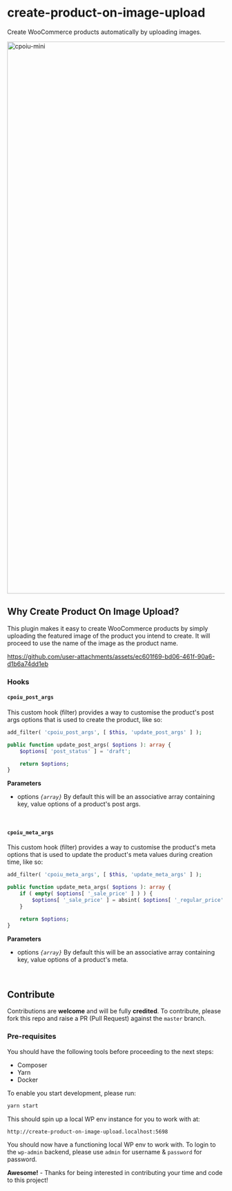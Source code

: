 # create-product-on-image-upload

Create WooCommerce products automatically by uploading images.

<img width="1277" alt="cpoiu-mini" src="https://github.com/user-attachments/assets/fbc5c010-1a3b-4746-99ad-fc0a762e6e31" />

## Why Create Product On Image Upload?

This plugin makes it easy to create WooCommerce products by simply uploading the featured image of the product you intend to create. It will proceed to use the name of the image as the product name.

https://github.com/user-attachments/assets/ec601f69-bd06-461f-90a6-d1b6a74dd1eb

### Hooks

#### `cpoiu_post_args`

This custom hook (filter) provides a way to customise the product's post args options that is used to create the product, like so:

```php
add_filter( 'cpoiu_post_args', [ $this, 'update_post_args' ] );

public function update_post_args( $options ): array {
    $options[ 'post_status' ] = 'draft';

    return $options;
}
```

**Parameters**

- options _`{array}`_ By default this will be an associative array containing key, value options of a product's post args.
<br/>

#### `cpoiu_meta_args`

This custom hook (filter) provides a way to customise the product's meta options that is used to update the product's meta values during creation time, like so:

```php
add_filter( 'cpoiu_meta_args', [ $this, 'update_meta_args' ] );

public function update_meta_args( $options ): array {
    if ( empty( $options[ '_sale_price' ] ) ) {
        $options[ '_sale_price' ] = absint( $options[ '_regular_price' ] )
    }

    return $options;
}
```

**Parameters**

- options _`{array}`_ By default this will be an associative array containing key, value options of a product's meta.
<br/>

## Contribute

Contributions are __welcome__ and will be fully __credited__. To contribute, please fork this repo and raise a PR (Pull Request) against the `master` branch.

### Pre-requisites

You should have the following tools before proceeding to the next steps:

- Composer
- Yarn
- Docker

To enable you start development, please run:

```bash
yarn start
```

This should spin up a local WP env instance for you to work with at:

```bash
http://create-product-on-image-upload.localhost:5698
```

You should now have a functioning local WP env to work with. To login to the `wp-admin` backend, please use `admin` for username & `password` for password.

__Awesome!__ - Thanks for being interested in contributing your time and code to this project!
